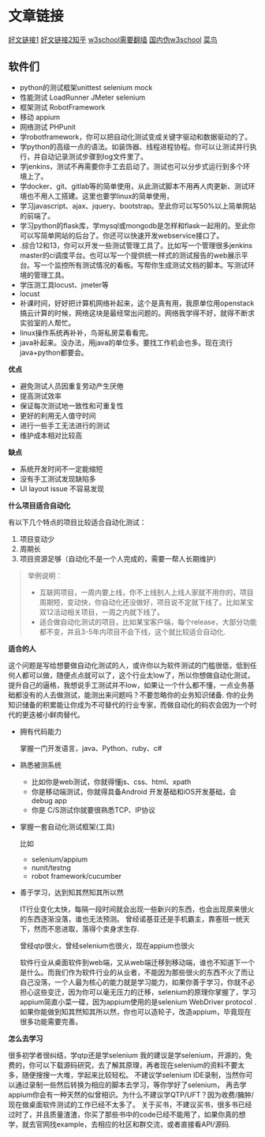 # 文章链接
[好文链接1](https://www.cnblogs.com/tobecrazy/p/4606057.html)
[好文链接2知乎](https://www.zhihu.com/question/22211535)
[w3school需要翻墙](https://www.w3schools.com/)
[国内伪w3school](http://www.w3school.com.cn)
[菜鸟](http://www.runoob.com)
## 软件们
- python的测试框架unittest  selenium  mock
- 性能测试 LoadRunner JMeter selenium
- 框架测试 RobotFramework
- 移动 appium
- 网络测试 PHPunit
- 学robotframework，你可以把自动化测试变成关键字驱动和数据驱动的了。
- 学python的高级一点的语法。如装饰器、线程进程协程。你可以让测试并行执行，并自动记录测试步骤到log文件里了。
- 学jenkins，测试不再需要你手工去启动了。测试也可以分步式运行到多个环境上了。
- 学docker、git、gitlab等的简单使用，从此测试脚本不用再人肉更新、测试环境也不用人工搭建。这里也要学linux的简单使用，
- 学习javascript、ajax、jquery、bootstrap。至此你可以写50%以上简单网站的前端了。
- 学习python的flask库，学mysql或mongodb是怎样和flask一起用的。至此你可以写简单网站的后台了。你还可以快速开发webservice接口了。
- .综合12和13，你可以开发一些测试管理工具了。比如写一个管理很多jenkins master的ci调度平台。也可以写一个提供统一样式的测试报告的web展示平台。写一个监控所有测试情况的看板。写帮你生成测试文档的脚本。写测试环境的管理工具。
- 学压测工具locust、jmeter等
- locust
- 补课时间，好好把计算机网络补起来，这个是真有用，我原单位用openstack搞云计算的时候，网络这块是最经常出问题的。网络我学得不好，就得不断求实验室的人帮忙。
- linux操作系统再补补，鸟哥私房菜看看完。
- java补起来。没办法，用java的单位多。要找工作机会也多。现在流行java+python都要会。




**优点**

* 避免测试人员因重复劳动产生厌倦
* 提高测试效率
* 保证每次测试地一致性和可重复性
* 更好的利用无人值守时间
* 进行一些手工无法进行的测试
* 维护成本相对比较高

**缺点**

* 系统开发时间不一定能缩短
* 没有手工测试发现缺陷多
* UI layout issue 不容易发现

**什么项目适合自动化**

有以下几个特点的项目比较适合自动化测试：

1. 项目变动少
2. 周期长
3. 项目资源足够（自动化不是一个人完成的，需要一帮人长期维护）

> 举例说明： 
> - 互联网项目，一周内要上线，你不上线别人上线人家就不用你的，项目周期短，变动快，你自动化还没做好，项目说不定就下线了。比如某宝双12活动相关项目，一周之内就下线了。
> - 适合做自动化测试的项目，比如某宝客户端，每个release，大部分功能都不变，并且3-5年内项目不会下线，这个就比较适合自动化.

**适合的人**

这个问题是写给想要做自动化测试的人，或许你以为软件测试的门槛很低，低到任何人都可以做，随便点点就可以了，这个行业太low了，所以你想做自动化测试，提升自己的逼格，我想说手工测试并不low，如果让一个什么都不懂，一点业务基础都没有的人去做测试，能测出来问题吗？不要忽略你的业务知识储备. 你的业务知识储备的积累能让你成为不可替代的行业专家，而做自动化的码农会因为一个时代的更迭被小鲜肉替代。

* 拥有代码能力

  
  掌握一门开发语言，java、Python、ruby、c#

* 熟悉被测系统

  

  + 比如你是web测试，你就得懂js、css、html、xpath
  + 你是移动端测试，你就得具备Android 开发基础和iOS开发基础，会debug app
  + 你是 C/S测试你就要很熟悉TCP、IP协议
* 掌握一套自动化测试框架(工具)

    
    比如 

    - selenium/appium 
    - nunit/testng
    - robot framework/cucumber

 

* 善于学习，达到知其然知其所以然

    IT行业变化太快，每隔一段时间就会出现一些新兴的东西，也会出现原来很火的东西逐渐没落，谁也无法预测。
    曾经诺基亚还是手机霸主，靠塞班一统天下，然而不思进取，落得个卖身求生存.
    
    曾经qtp很火，曾经selenium也很火，现在appium也很火
    
    软件行业从桌面软件到web端，又从web端迁移到移动端，谁也不知道下一个是什么。而我们作为软件行业的从业者，不能因为那些很火的东西不火了而让自己没落，一个人最为核心的能力就是学习能力，如果你善于学习，你就不必担心这些变迁，因为你可以毫无压力的迁移，selenium的原理你掌握了，学习appium简直小菜一碟，因为appium使用的是selenium WebDriver protocol .如果你能做到知其然知其所以然，你也可以造轮子，改造appium，毕竟现在很多功能需要完善。

**怎么去学习**

很多初学者很纠结，学qtp还是学selenium
我的建议是学selenium，开源的，免费的，你可以下载源码研究，去了解其原理，再者现在selenium的资料不要太多，随便搜搜一大堆，学起来比较轻松。
不建议学selenium IDE录制，当然你可以通过录制一些然后转换为相应的脚本去学习，等你学好了selenium， 再去学appium你会有一种天然的似曾相识。为什么不建议学QTP/UFT？因为收费/臃肿/现在做桌面软件测试的工作已经不太多了。
关于买书，不建议买书，很多书已经过时了，并且质量渣渣，你买了那些书中的code已经不能用了，如果你真的想学，就去官网找example，去相应的社区和群交流，或者直接看API/源码.

